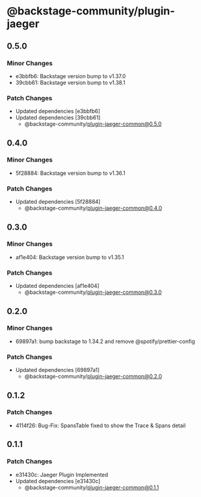 # @backstage-community/plugin-jaeger

## 0.5.0

### Minor Changes

- e3bbfb6: Backstage version bump to v1.37.0
- 39cbb61: Backstage version bump to v1.38.1

### Patch Changes

- Updated dependencies [e3bbfb6]
- Updated dependencies [39cbb61]
  - @backstage-community/plugin-jaeger-common@0.5.0

## 0.4.0

### Minor Changes

- 5f28884: Backstage version bump to v1.36.1

### Patch Changes

- Updated dependencies [5f28884]
  - @backstage-community/plugin-jaeger-common@0.4.0

## 0.3.0

### Minor Changes

- af1e404: Backstage version bump to v1.35.1

### Patch Changes

- Updated dependencies [af1e404]
  - @backstage-community/plugin-jaeger-common@0.3.0

## 0.2.0

### Minor Changes

- 69897a1: bump backstage to 1.34.2 and remove @spotify/prettier-config

### Patch Changes

- Updated dependencies [69897a1]
  - @backstage-community/plugin-jaeger-common@0.2.0

## 0.1.2

### Patch Changes

- 4114f26: Bug-Fix: SpansTable fixed to show the Trace & Spans detail

## 0.1.1

### Patch Changes

- e31430c: Jaeger Plugin Implemented
- Updated dependencies [e31430c]
  - @backstage-community/plugin-jaeger-common@0.1.1
